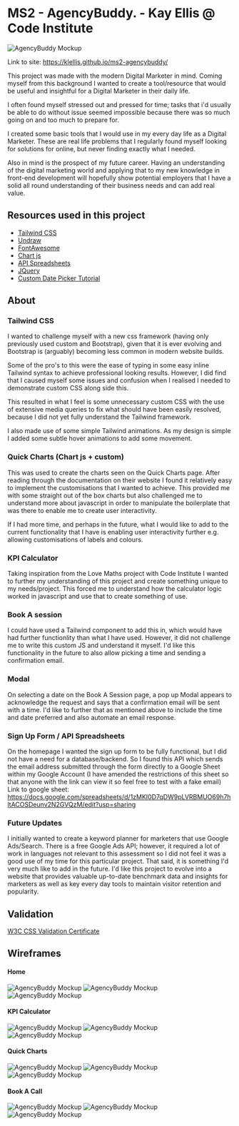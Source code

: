 # MS2 - AgencyBuddy. - Kay Ellis @ Code Institute
![AgencyBuddy Mockup](/assets/images/mockup.png)

Link to site: https://klellis.github.io/ms2-agencybuddy/

This project was made with the modern Digital Marketer in mind.
Coming myself from this background I wanted to create a tool/resource that would be useful and insightful for a Digital Marketer in their daily life. 

I often found myself stressed out and pressed for time; tasks that i'd usually be able to do without issue seemed impossible because there was so much going on and too much to prepare for. 

I created some basic tools that I would use in my every day life as a Digital Marketer. These are real life problems that I regularly found myself looking for solutions for online, but never finding exactly what I needed. 

Also in mind is the prospect of my future career. Having an understanding of the digital marketing world and applying that to my new knowledge in front-end development will hopefully show potential employers that I have a solid all round understanding of their business needs and can add real value.


## Resources used in this project

 - [Tailwind CSS](https://tailwindcss.com/)
 - [Undraw](https://undraw.co/)
 - [FontAwesome](https://fontawesome.com/)
 - [Chart js](https://www.chartjs.org/)
 - [API Spreadsheets](https://www.apispreadsheets.com/)
 - [JQuery](https://jquery.com/)
 - [Custom Date Picker Tutorial](https://www.youtube.com/watch?v=wY2dao1hJms)

 ## About

 ### Tailwind CSS 
 I wanted to challenge myself with a new css framework (having only previously used custom and Bootstrap), given that it is ever evolving and Bootstrap is (arguably) becoming less common in modern website builds. 

 Some of the pro's to this were the ease of typing in some easy inline Tailwind syntax to achieve professional looking results. However, I did find that I caused myself some issues and confusion when I realised I needed to demonstrate custom CSS along side this. 

 This resulted in what I feel is some unnecessary custom CSS with the use of extensive media queries to fix what should have been easily resolved, because I did not yet fully understand the Tailwind framework.

 I also made use of some simple Tailwind animations. As my design is simple I added some subtle hover animations to add some movement.

  ### Quick Charts (Chart js + custom)
  This was used to create the charts seen on the Quick Charts page. After reading through the documentation on their website I found it relatively easy to implement the customisations that I wanted to achieve. This provided me with some straight out of the box charts but also challenged me to understand more about javascript in order to manipulate the boilerplate that was there to enable me to create user interactivity. 

  If I had more time, and perhaps in the future, what I would like to add to the current functionality that I have is enabling user interactivity further e.g. allowing customisations of labels and colours. 

  ### KPI Calculator

  Taking inspiration from the Love Maths project with Code Institute I wanted to further my understanding of this project and create something unique to my needs/project. This forced me to understand how the calculator logic worked in javascript and use that to create something of use. 

  ### Book A session

  I could have used a Tailwind component to add this in, which would have had further functionlity than what I have used. However, it did not challenge me to write this custom JS and understand it myself. I'd like this functionality in the future to also allow picking a time and sending a confirmation email.

   ### Modal

   On selecting a date on the Book A Session page, a pop up Modal appears to acknowledge the request and says that a confirmation email will be sent with a time. I'd like to further that as mentioned above to include the time and date preferred and also automate an email response. 

   ### Sign Up Form / API Spreadsheets

   On the homepage I wanted the sign up form to be fully functional, but I did not have a need for a database/backend. So I found this API which sends the email address submitted through the form directly to a Google Sheet within my Google Account (I have amended the restrictions of this sheet so that anyone with the link can view it so feel free to test with a fake email) Link to google sheet:
   https://docs.google.com/spreadsheets/d/1zMKI0D7qDW9pLVRBMUO69h7hltACOSDeunv2N2GVQzM/edit?usp=sharing


### Future Updates
I initially wanted to create a keyword planner for marketers that use Google Ads/Search. There is a free Google Ads API; however, it required a lot of work in languages not relevant to this assessment so I did not feel it was a good use of my time for this particular project. That said, it is something I'd very much like to add in the future. I'd like this project to evolve into a website that provides valuable up-to-date benchmark data and insights for marketers as well as key every day tools to maintain visitor retention and popularity.
  
## Validation

[W3C CSS Validation Certificate](http://jigsaw.w3.org/css-validator/check/referer)

## Wireframes

#### Home 

![AgencyBuddy Mockup](/assets/images/desktophome.png)
![AgencyBuddy Mockup](/assets/images/tablethome.png)
![AgencyBuddy Mockup](/assets/images/mobilehome.png)

#### KPI Calculator

![AgencyBuddy Mockup](/assets/images/kpidesktop.png)
![AgencyBuddy Mockup](/assets/images/kpitablet.png)
![AgencyBuddy Mockup](/assets/images/kpimobile.png)

#### Quick Charts

![AgencyBuddy Mockup](/assets/images/quickchartdesktop.png)
![AgencyBuddy Mockup](/assets/images/quickcharttablet.png)
![AgencyBuddy Mockup](/assets/images/quickchartmobile.png)

#### Book A Call

![AgencyBuddy Mockup](/assets/images/bookingdesktop.png)
![AgencyBuddy Mockup](/assets/images/bookingtablet.png)
![AgencyBuddy Mockup](/assets/images/bookingmobile.png)



